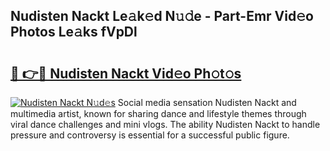 ## Nudisten Nackt Le𝚊k𝚎d N𝚞𝚍e - Part-Emr Vid𝚎o Photos Le𝚊ks fVpDl

# <h2><a href="http://fb020l.evod.top/?m=Nudisten+Nackt">🔗 👉🔴 Nudisten Nackt Vid𝚎o Ph𝚘t𝚘s</a></h2>

[![Nudisten Nackt N𝚞d𝚎s](https://i.imgur.com/8V9OHl7.gif)](http://fb020l.evod.top/?m=Nudisten+Nackt)
Social media sensation Nudisten Nackt and multimedia artist, known for sharing dance and lifestyle themes through viral dance challenges and mini vlogs. The ability Nudisten Nackt to handle pressure and controversy is essential for a successful public figure. 
